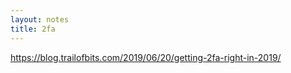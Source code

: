 ```yaml
---
layout: notes
title: 2fa
---
```


https://blog.trailofbits.com/2019/06/20/getting-2fa-right-in-2019/
